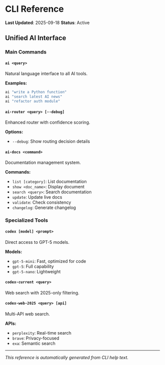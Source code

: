 # CLI Reference
**Last Updated**: 2025-09-18
**Status**: Active

## Unified AI Interface

### Main Commands

#### `ai <query>`
Natural language interface to all AI tools.

**Examples:**
```bash
ai "write a Python function"
ai "search latest AI news"
ai "refactor auth module"
```

#### `ai-router <query> [--debug]`
Enhanced router with confidence scoring.

**Options:**
- `--debug`: Show routing decision details

#### `ai-docs <command>`
Documentation management system.

**Commands:**
- `list [category]`: List documentation
- `show <doc_name>`: Display document
- `search <query>`: Search documentation
- `update`: Update live docs
- `validate`: Check consistency
- `changelog`: Generate changelog

### Specialized Tools

#### `codex [model] <prompt>`
Direct access to GPT-5 models.

**Models:**
- `gpt-5-mini`: Fast, optimized for code
- `gpt-5`: Full capability
- `gpt-5-nano`: Lightweight

#### `codex-current <query>`
Web search with 2025-only filtering.

#### `codex-web-2025 <query> [api]`
Multi-API web search.

**APIs:**
- `perplexity`: Real-time search
- `brave`: Privacy-focused
- `exa`: Semantic search

---
*This reference is automatically generated from CLI help text.*
